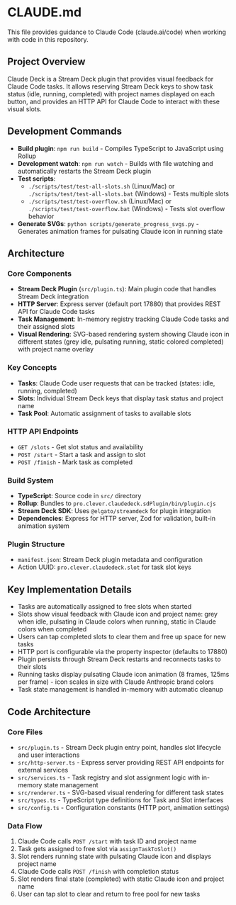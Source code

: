 # CLAUDE.md

This file provides guidance to Claude Code (claude.ai/code) when working with code in this repository.

## Project Overview

Claude Deck is a Stream Deck plugin that provides visual feedback for Claude Code tasks. It allows reserving Stream Deck keys to show task status (idle, running, completed) with project names displayed on each button, and provides an HTTP API for Claude Code to interact with these visual slots.

## Development Commands

- **Build plugin**: `npm run build` - Compiles TypeScript to JavaScript using Rollup
- **Development watch**: `npm run watch` - Builds with file watching and automatically restarts the Stream Deck plugin
- **Test scripts**: 
  - `./scripts/test/test-all-slots.sh` (Linux/Mac) or `./scripts/test/test-all-slots.bat` (Windows) - Tests multiple slots
  - `./scripts/test/test-overflow.sh` (Linux/Mac) or `./scripts/test/test-overflow.bat` (Windows) - Tests slot overflow behavior
- **Generate SVGs**: `python scripts/generate_progress_svgs.py` - Generates animation frames for pulsating Claude icon in running state

## Architecture

### Core Components

- **Stream Deck Plugin** (`src/plugin.ts`): Main plugin code that handles Stream Deck integration
- **HTTP Server**: Express server (default port 17880) that provides REST API for Claude Code tasks
- **Task Management**: In-memory registry tracking Claude Code tasks and their assigned slots
- **Visual Rendering**: SVG-based rendering system showing Claude icon in different states (grey idle, pulsating running, static colored completed) with project name overlay

### Key Concepts

- **Tasks**: Claude Code user requests that can be tracked (states: idle, running, completed)
- **Slots**: Individual Stream Deck keys that display task status and project name
- **Task Pool**: Automatic assignment of tasks to available slots

### HTTP API Endpoints

- `GET /slots` - Get slot status and availability
- `POST /start` - Start a task and assign to slot
- `POST /finish` - Mark task as completed

### Build System

- **TypeScript**: Source code in `src/` directory
- **Rollup**: Bundles to `pro.clever.claudedeck.sdPlugin/bin/plugin.cjs`
- **Stream Deck SDK**: Uses `@elgato/streamdeck` for plugin integration
- **Dependencies**: Express for HTTP server, Zod for validation, built-in animation system

### Plugin Structure

- `manifest.json`: Stream Deck plugin metadata and configuration
- Action UUID: `pro.clever.claudedeck.slot` for task slot keys

## Key Implementation Details

- Tasks are automatically assigned to free slots when started
- Slots show visual feedback with Claude icon and project name: grey when idle, pulsating in Claude colors when running, static in Claude colors when completed
- Users can tap completed slots to clear them and free up space for new tasks
- HTTP port is configurable via the property inspector (defaults to 17880)
- Plugin persists through Stream Deck restarts and reconnects tasks to their slots
- Running tasks display pulsating Claude icon animation (8 frames, 125ms per frame) - icon scales in size with Claude Anthropic brand colors
- Task state management is handled in-memory with automatic cleanup

## Code Architecture

### Core Files

- `src/plugin.ts` - Stream Deck plugin entry point, handles slot lifecycle and user interactions
- `src/http-server.ts` - Express server providing REST API endpoints for external services
- `src/services.ts` - Task registry and slot assignment logic with in-memory state management
- `src/renderer.ts` - SVG-based visual rendering for different task states
- `src/types.ts` - TypeScript type definitions for Task and Slot interfaces
- `src/config.ts` - Configuration constants (HTTP port, animation settings)

### Data Flow

1. Claude Code calls `POST /start` with task ID and project name
2. Task gets assigned to free slot via `assignTaskToSlot()`
3. Slot renders running state with pulsating Claude icon and displays project name
4. Claude Code calls `POST /finish` with completion status
5. Slot renders final state (completed) with static Claude icon and project name
6. User can tap slot to clear and return to free pool for new tasks